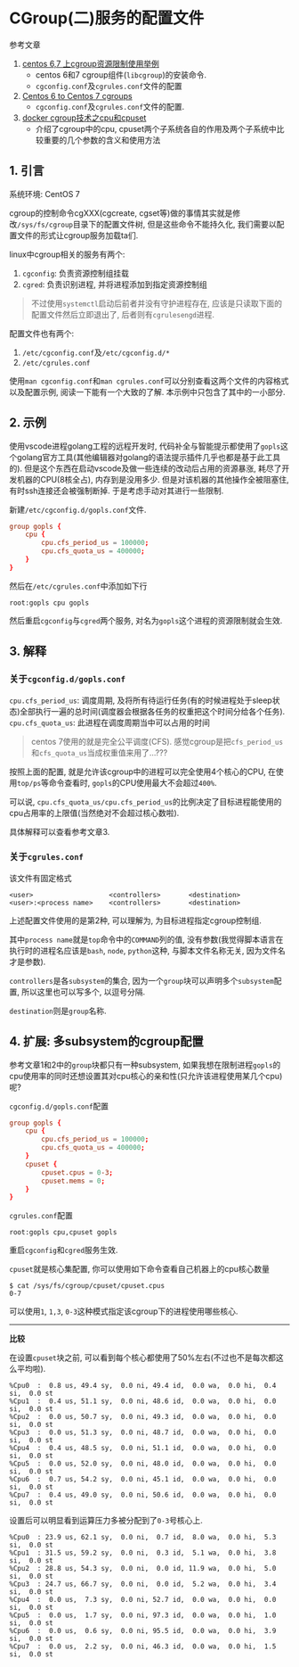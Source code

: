 # CGroup(二)服务的配置文件

参考文章

1. [centos 6,7 上cgroup资源限制使用举例](https://blog.csdn.net/lanyang123456/article/details/81414198)
    - centos 6和7 cgroup组件(`libcgroup`)的安装命令.
    - `cgconfig.conf`及`cgrules.conf`文件的配置
2. [Centos 6 to Centos 7 cgroups](https://serverfault.com/questions/742752/centos-6-to-centos-7-cgroups)
    - `cgconfig.conf`及`cgrules.conf`文件的配置.
3. [docker cgroup技术之cpu和cpuset](https://www.cnblogs.com/charlieroro/p/10281469.html)
    - 介绍了cgroup中的cpu, cpuset两个子系统各自的作用及两个子系统中比较重要的几个参数的含义和使用方法

## 1. 引言

系统环境: CentOS 7

cgroup的控制命令cgXXX(cgcreate, cgset等)做的事情其实就是修改`/sys/fs/cgroup`目录下的配置文件树, 但是这些命令不能持久化, 我们需要以配置文件的形式让cgroup服务加载ta们.

linux中cgroup相关的服务有两个:

1. `cgconfig`: 负责资源控制组挂载
2. `cgred`: 负责识别进程, 并将进程添加到指定资源控制组

> 不过使用`systemctl`启动后前者并没有守护进程存在, 应该是只读取下面的配置文件然后立即退出了, 后者则有`cgrulesengd`进程.

配置文件也有两个: 

1. `/etc/cgconfig.conf`及`/etc/cgconfig.d/*`
2. `/etc/cgrules.conf`

使用`man cgconfig.conf`和`man cgrules.conf`可以分别查看这两个文件的内容格式以及配置示例, 阅读一下能有一个大致的了解. 本示例中只包含了其中的一小部分.

## 2. 示例

使用vscode进程golang工程的远程开发时, 代码补全与智能提示都使用了`gopls`这个golang官方工具(其他编辑器对golang的语法提示插件几乎也都是基于此工具的). 但是这个东西在启动vscode及做一些连续的改动后占用的资源暴涨, 耗尽了开发机器的CPU(8核全占), 内存到是没用多少. 但是对该机器的其他操作全被阻塞住, 有时ssh连接还会被强制断掉. 于是考虑手动对其进行一些限制.

新建`/etc/cgconfig.d/gopls.conf`文件.

```conf
group gopls {
    cpu {
        cpu.cfs_period_us = 100000;
        cpu.cfs_quota_us = 400000;
    }
}
```

然后在`/etc/cgrules.conf`中添加如下行

```
root:gopls cpu gopls
```

然后重启`cgconfig`与`cgred`两个服务, 对名为`gopls`这个进程的资源限制就会生效.

## 3. 解释

### 关于`cgconfig.d/gopls.conf`

`cpu.cfs_period_us`: 调度周期, 及将所有待运行任务(有的时候进程处于sleep状态)全部执行一遍的总时间(调度器会根据各任务的权重把这个时间分给各个任务).
`cpu.cfs_quota_us`: 此进程在调度周期当中可以占用的时间

> centos 7使用的就是完全公平调度(CFS). 感觉cgroup是把`cfs_period_us`和`cfs_quota_us`当成权重值来用了...???

按照上面的配置, 就是允许该cgroup中的进程可以完全使用4个核心的CPU, 在使用`top/ps`等命令查看时, `gopls`的CPU使用最大不会超过`400%`.

可以说, `cpu.cfs_quota_us/cpu.cfs_period_us`的比例决定了目标进程能使用的cpu占用率的上限值(当然绝对不会超过核心数啦).

具体解释可以查看参考文章3.

### 关于`cgrules.conf`

该文件有固定格式

```
<user>                   <controllers>       <destination>
<user>:<process name>    <controllers>       <destination>
```

上述配置文件使用的是第2种, 可以理解为, 为目标进程指定cgroup控制组.

其中`process name`就是`top`命令中的`COMMAND`列的值, 没有参数(我觉得脚本语言在执行时的进程名应该是`bash`, `node`, `python`这种, 与脚本文件名称无关, 因为文件名才是参数).

`controllers`是各`subsystem`的集合, 因为一个`group`块可以声明多个`subsystem`配置, 所以这里也可以写多个, 以逗号分隔.

`destination`则是`group`名称.

## 4. 扩展: 多subsystem的cgroup配置

参考文章1和2中的`group`块都只有一种subsystem, 如果我想在限制进程`gopls`的cpu使用率的同时还想设置其对cpu核心的亲和性(只允许该进程使用某几个cpu)呢?

`cgconfig.d/gopls.conf`配置

```conf
group gopls {
    cpu {
        cpu.cfs_period_us = 100000;
        cpu.cfs_quota_us = 400000;
    }
    cpuset {
        cpuset.cpus = 0-3;
        cpuset.mems = 0;
    }
}
```

`cgrules.conf`配置

```
root:gopls cpu,cpuset gopls
```

重启`cgconfig`和`cgred`服务生效.

`cpuset`就是核心集配置, 你可以使用如下命令查看自己机器上的cpu核心数量

```console
$ cat /sys/fs/cgroup/cpuset/cpuset.cpus
0-7
```

可以使用`1`, `1,3`, `0-3`这种模式指定该cgroup下的进程使用哪些核心.

------

**比较**

在设置`cpuset`块之前, 可以看到每个核心都使用了50%左右(不过也不是每次都这么平均啦).

```
%Cpu0  :  0.8 us, 49.4 sy,  0.0 ni, 49.4 id,  0.0 wa,  0.0 hi,  0.4 si,  0.0 st
%Cpu1  :  0.4 us, 51.1 sy,  0.0 ni, 48.6 id,  0.0 wa,  0.0 hi,  0.0 si,  0.0 st
%Cpu2  :  0.0 us, 50.7 sy,  0.0 ni, 49.3 id,  0.0 wa,  0.0 hi,  0.0 si,  0.0 st
%Cpu3  :  0.0 us, 51.3 sy,  0.0 ni, 48.7 id,  0.0 wa,  0.0 hi,  0.0 si,  0.0 st
%Cpu4  :  0.4 us, 48.5 sy,  0.0 ni, 51.1 id,  0.0 wa,  0.0 hi,  0.0 si,  0.0 st
%Cpu5  :  0.0 us, 52.0 sy,  0.0 ni, 48.0 id,  0.0 wa,  0.0 hi,  0.0 si,  0.0 st
%Cpu6  :  0.7 us, 54.2 sy,  0.0 ni, 45.1 id,  0.0 wa,  0.0 hi,  0.0 si,  0.0 st
%Cpu7  :  0.4 us, 49.0 sy,  0.0 ni, 50.6 id,  0.0 wa,  0.0 hi,  0.0 si,  0.0 st
```

设置后可以明显看到运算压力多被分配到了`0-3`号核心上.

```
%Cpu0  : 23.9 us, 62.1 sy,  0.0 ni,  0.7 id,  8.0 wa,  0.0 hi,  5.3 si,  0.0 st
%Cpu1  : 31.5 us, 59.2 sy,  0.0 ni,  0.3 id,  5.1 wa,  0.0 hi,  3.8 si,  0.0 st
%Cpu2  : 28.8 us, 54.3 sy,  0.0 ni,  0.0 id, 11.9 wa,  0.0 hi,  5.0 si,  0.0 st
%Cpu3  : 24.7 us, 66.7 sy,  0.0 ni,  0.0 id,  5.2 wa,  0.0 hi,  3.4 si,  0.0 st
%Cpu4  :  0.0 us,  7.3 sy,  0.0 ni, 52.7 id,  0.0 wa,  0.0 hi,  0.0 si,  0.0 st
%Cpu5  :  0.0 us,  1.7 sy,  0.0 ni, 97.3 id,  0.0 wa,  0.0 hi,  1.0 si,  0.0 st
%Cpu6  :  0.0 us,  0.6 sy,  0.0 ni, 95.5 id,  0.0 wa,  0.0 hi,  3.9 si,  0.0 st
%Cpu7  :  0.0 us,  2.2 sy,  0.0 ni, 46.3 id,  0.0 wa,  0.0 hi,  1.5 si,  0.0 st
```
